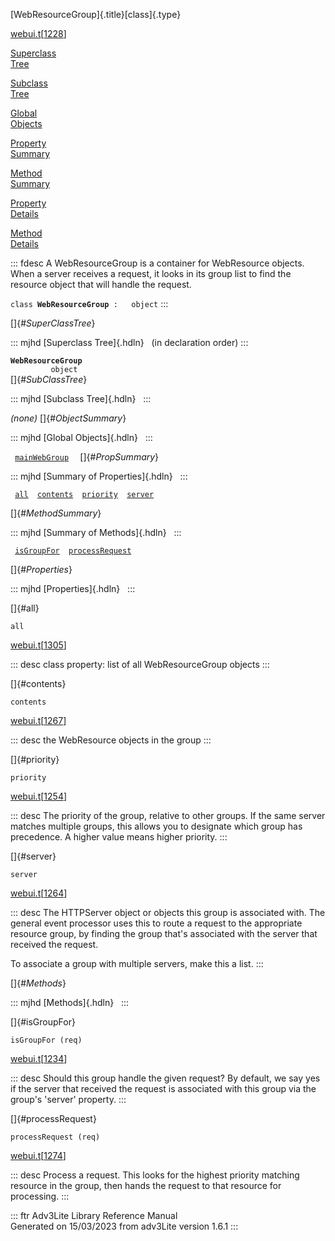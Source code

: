 [WebResourceGroup]{.title}[class]{.type}

[webui.t](../file/webui.t.html)\[[1228](../source/webui.t.html#1228)\]

[Superclass\
Tree](#_SuperClassTree_)

[Subclass\
Tree](#_SubClassTree_)

[Global\
Objects](#_ObjectSummary_)

[Property\
Summary](#_PropSummary_)

[Method\
Summary](#_MethodSummary_)

[Property\
Details](#_Properties_)

[Method\
Details](#_Methods_)

::: fdesc
A WebResourceGroup is a container for WebResource objects. When a server
receives a request, it looks in its group list to find the resource
object that will handle the request.

`class `**`WebResourceGroup`**` :   object`
:::

[]{#_SuperClassTree_}

::: mjhd
[Superclass Tree]{.hdln}   (in declaration order)
:::

**`WebResourceGroup`**\
`         object`\
[]{#_SubClassTree_}

::: mjhd
[Subclass Tree]{.hdln}  
:::

*(none)* []{#_ObjectSummary_}

::: mjhd
[Global Objects]{.hdln}  
:::

` `[`mainWebGroup`](../object/mainWebGroup.html)`  ` []{#_PropSummary_}

::: mjhd
[Summary of Properties]{.hdln}  
:::

` `[`all`](#all)`  `[`contents`](#contents)`  `[`priority`](#priority)`  `[`server`](#server)`  `

[]{#_MethodSummary_}

::: mjhd
[Summary of Methods]{.hdln}  
:::

` `[`isGroupFor`](#isGroupFor)`  `[`processRequest`](#processRequest)`  `

[]{#_Properties_}

::: mjhd
[Properties]{.hdln}  
:::

[]{#all}

`all`

[webui.t](../file/webui.t.html)\[[1305](../source/webui.t.html#1305)\]

::: desc
class property: list of all WebResourceGroup objects
:::

[]{#contents}

`contents`

[webui.t](../file/webui.t.html)\[[1267](../source/webui.t.html#1267)\]

::: desc
the WebResource objects in the group
:::

[]{#priority}

`priority`

[webui.t](../file/webui.t.html)\[[1254](../source/webui.t.html#1254)\]

::: desc
The priority of the group, relative to other groups. If the same server
matches multiple groups, this allows you to designate which group has
precedence. A higher value means higher priority.
:::

[]{#server}

`server`

[webui.t](../file/webui.t.html)\[[1264](../source/webui.t.html#1264)\]

::: desc
The HTTPServer object or objects this group is associated with. The
general event processor uses this to route a request to the appropriate
resource group, by finding the group that\'s associated with the server
that received the request.

To associate a group with multiple servers, make this a list.
:::

[]{#_Methods_}

::: mjhd
[Methods]{.hdln}  
:::

[]{#isGroupFor}

`isGroupFor (req)`

[webui.t](../file/webui.t.html)\[[1234](../source/webui.t.html#1234)\]

::: desc
Should this group handle the given request? By default, we say yes if
the server that received the request is associated with this group via
the group\'s \'server\' property.
:::

[]{#processRequest}

`processRequest (req)`

[webui.t](../file/webui.t.html)\[[1274](../source/webui.t.html#1274)\]

::: desc
Process a request. This looks for the highest priority matching resource
in the group, then hands the request to that resource for processing.
:::

::: ftr
Adv3Lite Library Reference Manual\
Generated on 15/03/2023 from adv3Lite version 1.6.1
:::

